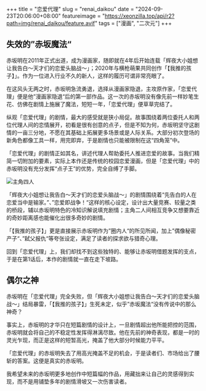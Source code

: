 +++
title = "恋爱代理"
slug = "renai_daikou"
date = "2024-09-23T20:06:00+08:00"
featureimage = "https://xeonzilla.top/api/r2?path=img/renai_daikou/feature.avif"
tags = ["漫画", "二次元"]
+++
## 失效的”赤坂魔法“
赤坂明在2011年正式出道，成为漫画家，随即就在4年后开始连载「辉夜大小姐想让我告白～天才们的恋爱头脑战～」；2020年与横枪萌果共同创作「【我推的孩子】」。作为一位进入行业不久的新人，这样的履历可谓非常亮眼了。

在这风头无两之时，赤坂明急流勇退，选择从漫画家隐退，主攻原作家，「恋爱代理」便是他”漫画家隐退“后的第一部作品。这一次的赤坂明没有像先前一样妙笔生花、仿佛在剧情上施展了魔法，短短一年，「恋爱代理」便草草完结了。

纵观「恋爱代理」的剧情，最大的感受就是狭小局促。故事围绕着两位委托人和两位代理人间的恋情展开，初看是很有创意的点子，但是不知为何，赤坂明坚守这剧情的一亩三分地，不愿在其基础上拓展更多场景或是人际关系。大部分初次登场的新角色都像工具一样，用完即弃，于是剧情也只能被限制在这“四角笼”中。

「恋爱代理」的剧情正如其名，讲述代理人帮助委托人推进恋爱的故事。当我们精简一切附加的要素，实际上本作还是传统的校园恋爱漫画，但是「恋爱代理」中的赤坂明没有充分发挥“点子王”的优势，完全自缚了手脚。

![主角四人](https://xeonzilla.top/api/r2?path=img/renai_daikou/01.avif "主角四人")

「辉夜大小姐想让我告白～天才们的恋爱头脑战～」的剧情围绕着“先告白的人在恋爱当中是输家。”、”恋爱即战争！“这样的核心设定，设计出大量竞赛、较量之类的桥段，辅以赤坂明特色的冷知识解说填充剧情；主角二人间相互竞争又想要靠近的奇妙距离感也能催化出很多奇妙的剧情。

「【我推的孩子】」更是直接展示赤坂明作为”圈内人“的所见所闻，加上”偶像秘密产子“、”弑父报仇“等夸张设定，满足了读者的探求欲与猎奇心理。

回到「恋爱代理」上，我们却找不到这些独特的、能够让赤坂明借题发挥的支点，于是在第1话后，本作的剧情就一直在走下坡路。

## 偶尔之神
赤坂明在「恋爱代理」完全失败，但「辉夜大小姐想让我告白～天才们的恋爱头脑战～」结局暴雷，「【我推的孩子】」生死未定，似乎”赤坂魔法“没有传说中的那么神奇？

事实上，赤坂明的才华只在短篇剧情的设计上，一旦剧情超出他所能把控的范围，赤坂明就会将自己的不稳定性发挥得淋漓尽致。他在先前的神奇表现，都是一时的灵光乍现，而正是这样的短暂高光，掩盖了他大部分时候能力平平。

「恋爱代理」的赤坂明失去了用高光掩盖不足的机会，于是读者们、市场给出了腰斩的答案。这便是真实的赤坂明。

我希望未来的赤坂明更多地创作中短篇幅的作品，用藏拙来让自己的灵感得到实现，而不是用铺垫多年的剧情滑坡又一次伤害读者。